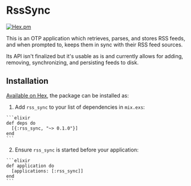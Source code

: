 # RssSync

[![Hex.pm](https://img.shields.io/hexpm/v/rss_sync.svg)](hex.pm/packages/rss_sync)

This is an OTP application which retrieves, parses, and stores RSS feeds, and when prompted to, keeps them in sync with their RSS feed sources.

Its API isn't finalized but it's usable as is and currently allows for adding, removing, synchronizing, and persisting feeds to disk.

## Installation

[Available on Hex](https://hex.pm/packages/rss_sync/0.1.0), the package can be installed as:

  1. Add `rss_sync` to your list of dependencies in `mix.exs`:

    ```elixir
    def deps do
      [{:rss_sync, "~> 0.1.0"}]
    end
    ```

  2. Ensure `rss_sync` is started before your application:

    ```elixir
    def application do
      [applications: [:rss_sync]]
    end
    ```

